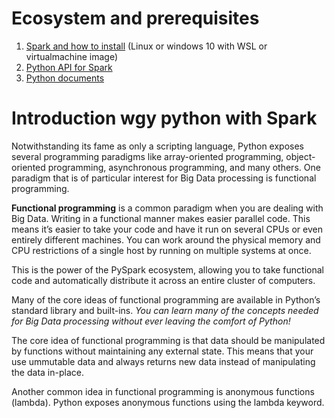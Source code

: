 # Ecosystem and prerequisites

1. [Spark and how to install](Spark/) (Linux or windows 10 with WSL or virtualmachine image)
2. [Python API for Spark](http://spark.apache.org/docs/latest/api/python/)
3. [Python documents](https://docs.python.org/3/)


# Introduction wgy python with Spark

Notwithstanding its fame as only a scripting language, Python exposes several programming paradigms like array-oriented programming, object-oriented programming, asynchronous programming, and many others. One paradigm that is of particular interest for Big Data processing is functional programming.

**Functional programming** is a common paradigm when you are dealing with Big Data. Writing in a functional manner makes easier parallel code. This means it’s easier to take your code and have it run on several CPUs or even entirely different machines. You can work around the physical memory and CPU restrictions of a single host by running on multiple systems at once.

This is the power of the PySpark ecosystem, allowing you to take functional code and automatically distribute it across an entire cluster of computers.

Many of the core ideas of functional programming are available in Python’s standard library and built-ins. *You can learn many of the concepts needed for Big Data processing without ever leaving the comfort of Python!*

The core idea of functional programming is that data should be manipulated by functions without maintaining any external state. This means that your use ummutable data and always returns new data instead of manipulating the data in-place.

Another common idea in functional programming is anonymous functions (lambda). Python exposes anonymous functions using the lambda keyword.